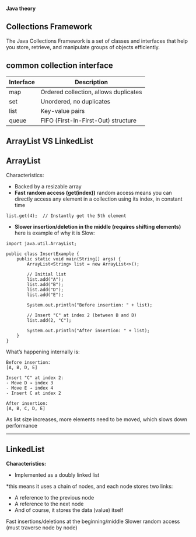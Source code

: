 **Java theory**

## Collections Framework
The Java Collections Framework is a set of classes and interfaces that help you store, retrieve, and manipulate groups of objects efficiently.

## common collection interface 
| Interface | Description |
|----------|-------------|
|map|Ordered collection, allows duplicates|
|set|Unordered, no duplicates|
|list|Key-value pairs|
|queue|FIFO (First-In-First-Out) structure|

## ArrayList VS LinkedList 
## ArrayList
Characteristics:
* Backed by a resizable array
* **Fast random access (get(index))**  random access means you can directly access any element in a collection using its index, in constant time 
```
list.get(4);  // Instantly get the 5th element
```
* **Slower insertion/deletion in the middle (requires shifting elements)**
here is example of why it is Slow:
```
import java.util.ArrayList;

public class InsertExample {
    public static void main(String[] args) {
        ArrayList<String> list = new ArrayList<>();
        
        // Initial list
        list.add("A");
        list.add("B");
        list.add("D");
        list.add("E");

        System.out.println("Before insertion: " + list);

        // Insert "C" at index 2 (between B and D)
        list.add(2, "C");

        System.out.println("After insertion: " + list);
    }
}

```
What’s happening internally is: 
```
Before insertion:
[A, B, D, E]

Insert "C" at index 2:
- Move D → index 3
- Move E → index 4
- Insert C at index 2

After insertion:
[A, B, C, D, E]
```
As list size increases, more elements need to be moved, which slows down performance

---

## LinkedList
**Characteristics:**
* Implemented as a doubly linked list

*this means it uses a chain of nodes, and each node stores two links:
  * A reference to the previous node
  * A reference to the next node
  * And of course, it stores the data (value) itself

  
Fast insertions/deletions at the beginning/middle
Slower random access (must traverse node by node)





